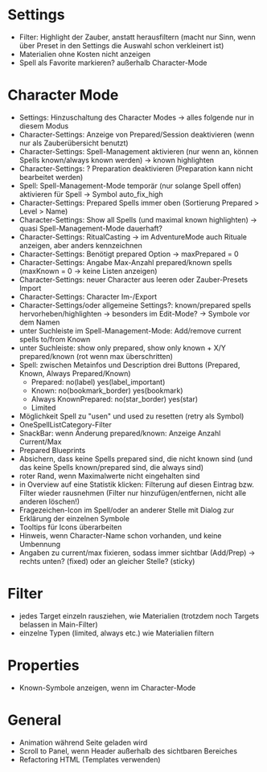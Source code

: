 # Settings
- Filter: Highlight der Zauber, anstatt herausfiltern (macht nur Sinn, wenn über Preset in den Settings die Auswahl schon verkleinert ist)
- Materialien ohne Kosten nicht anzeigen
- Spell als Favorite markieren? außerhalb Character-Mode

# Character Mode
- Settings: Hinzuschaltung des Character Modes -> alles folgende nur in diesem Modus
- Character-Settings: Anzeige von Prepared/Session deaktivieren (wenn nur als Zauberübersicht benutzt)
- Character-Settings: Spell-Management aktivieren (nur wenn an, können Spells known/always known werden) -> known highlighten
- Character-Settings: ? Preparation deaktivieren (Preparation kann nicht bearbeitet werden)
- Spell: Spell-Management-Mode temporär (nur solange Spell offen) aktivieren für Spell -> Symbol auto_fix_high
- Character-Settings: Prepared Spells immer oben (Sortierung Prepared > Level > Name)
- Character-Settings: Show all Spells (und maximal known highlighten) -> quasi Spell-Management-Mode dauerhaft?
- Character-Settings: RitualCasting -> im AdventureMode auch Rituale anzeigen, aber anders kennzeichnen
- Character-Settings: Benötigt prepared Option -> maxPrepared = 0
- Character-Settings: Angabe Max-Anzahl prepared/known spells (maxKnown = 0 -> keine Listen anzeigen)
- Character-Settings: neuer Character aus leeren oder Zauber-Presets Import
- Character-Settings: Character Im-/Export
- Character-Settings/oder allgemeine Settings?: known/prepared spells hervorheben/highlighten -> besonders im Edit-Mode? -> Symbole vor dem Namen
- unter Suchleiste im Spell-Management-Mode: Add/remove current spells to/from Known
- unter Suchleiste: show only prepared, show only known + X/Y prepared/known (rot wenn max überschritten)
- Spell: zwischen Metainfos und Description drei Buttons (Prepared, Known, Always Prepared/Known)
    - Prepared: no(label) yes(label_important)
    - Known: no(bookmark_border) yes(bookmark)
    - Always KnownPrepared: no(star_border) yes(star)
    - Limited
- Möglichkeit Spell zu "usen" und used zu resetten (retry als Symbol)
- OneSpellListCategory-Filter
- SnackBar: wenn Änderung prepared/known: Anzeige Anzahl Current/Max
- Prepared Blueprints
- Absichern, dass keine Spells prepared sind, die nicht known sind (und das keine Spells known/prepared sind, die always sind)
- roter Rand, wenn Maximalwerte nicht eingehalten sind
- in Overview auf eine Statistik klicken: Filterung auf diesen Eintrag bzw. Filter wieder rausnehmen (Filter nur hinzufügen/entfernen, nicht alle anderen löschen!)
- Fragezeichen-Icon im Spell/oder an anderer Stelle mit Dialog zur Erklärung der einzelnen Symbole
- Tooltips für Icons überarbeiten
- Hinweis, wenn Character-Name schon vorhanden, und keine Umbennung
- Angaben zu current/max fixieren, sodass immer sichtbar (Add/Prep) -> rechts unten? (fixed) oder an gleicher Stelle? (sticky)

# Filter
- jedes Target einzeln rausziehen, wie Materialien (trotzdem noch Targets belassen in Main-Filter)
- einzelne Typen (limited, always etc.) wie Materialien filtern

# Properties
- Known-Symbole anzeigen, wenn im Character-Mode

# General
- Animation während Seite geladen wird
- Scroll to Panel, wenn Header außerhalb des sichtbaren Bereiches
- Refactoring HTML (Templates verwenden)